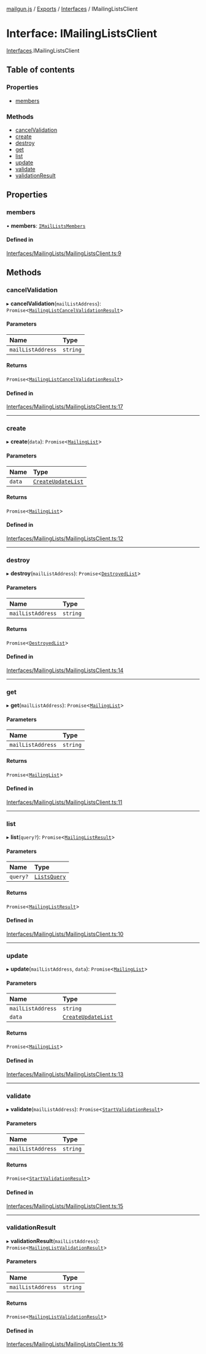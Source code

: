 [mailgun.js](../README.md) / [Exports](../modules.md) / [Interfaces](../modules/Interfaces.md) / IMailingListsClient

# Interface: IMailingListsClient

[Interfaces](../modules/Interfaces.md).IMailingListsClient

## Table of contents

### Properties

- [members](Interfaces.IMailingListsClient.md#members)

### Methods

- [cancelValidation](Interfaces.IMailingListsClient.md#cancelvalidation)
- [create](Interfaces.IMailingListsClient.md#create)
- [destroy](Interfaces.IMailingListsClient.md#destroy)
- [get](Interfaces.IMailingListsClient.md#get)
- [list](Interfaces.IMailingListsClient.md#list)
- [update](Interfaces.IMailingListsClient.md#update)
- [validate](Interfaces.IMailingListsClient.md#validate)
- [validationResult](Interfaces.IMailingListsClient.md#validationresult)

## Properties

### members

• **members**: [`IMailListsMembers`](Interfaces.IMailListsMembers.md)

#### Defined in

[Interfaces/MailingLists/MailingListsClient.ts:9](https://github.com/mailgun/mailgun.js/blob/c04a97a/lib/Interfaces/MailingLists/MailingListsClient.ts#L9)

## Methods

### cancelValidation

▸ **cancelValidation**(`mailListAddress`): `Promise`<[`MailingListCancelValidationResult`](../modules.md#mailinglistcancelvalidationresult)\>

#### Parameters

| Name | Type |
| :------ | :------ |
| `mailListAddress` | `string` |

#### Returns

`Promise`<[`MailingListCancelValidationResult`](../modules.md#mailinglistcancelvalidationresult)\>

#### Defined in

[Interfaces/MailingLists/MailingListsClient.ts:17](https://github.com/mailgun/mailgun.js/blob/c04a97a/lib/Interfaces/MailingLists/MailingListsClient.ts#L17)

___

### create

▸ **create**(`data`): `Promise`<[`MailingList`](../modules.md#mailinglist)\>

#### Parameters

| Name | Type |
| :------ | :------ |
| `data` | [`CreateUpdateList`](../modules.md#createupdatelist) |

#### Returns

`Promise`<[`MailingList`](../modules.md#mailinglist)\>

#### Defined in

[Interfaces/MailingLists/MailingListsClient.ts:12](https://github.com/mailgun/mailgun.js/blob/c04a97a/lib/Interfaces/MailingLists/MailingListsClient.ts#L12)

___

### destroy

▸ **destroy**(`mailListAddress`): `Promise`<[`DestroyedList`](../modules.md#destroyedlist)\>

#### Parameters

| Name | Type |
| :------ | :------ |
| `mailListAddress` | `string` |

#### Returns

`Promise`<[`DestroyedList`](../modules.md#destroyedlist)\>

#### Defined in

[Interfaces/MailingLists/MailingListsClient.ts:14](https://github.com/mailgun/mailgun.js/blob/c04a97a/lib/Interfaces/MailingLists/MailingListsClient.ts#L14)

___

### get

▸ **get**(`mailListAddress`): `Promise`<[`MailingList`](../modules.md#mailinglist)\>

#### Parameters

| Name | Type |
| :------ | :------ |
| `mailListAddress` | `string` |

#### Returns

`Promise`<[`MailingList`](../modules.md#mailinglist)\>

#### Defined in

[Interfaces/MailingLists/MailingListsClient.ts:11](https://github.com/mailgun/mailgun.js/blob/c04a97a/lib/Interfaces/MailingLists/MailingListsClient.ts#L11)

___

### list

▸ **list**(`query?`): `Promise`<[`MailingListResult`](../modules.md#mailinglistresult)\>

#### Parameters

| Name | Type |
| :------ | :------ |
| `query?` | [`ListsQuery`](../modules.md#listsquery) |

#### Returns

`Promise`<[`MailingListResult`](../modules.md#mailinglistresult)\>

#### Defined in

[Interfaces/MailingLists/MailingListsClient.ts:10](https://github.com/mailgun/mailgun.js/blob/c04a97a/lib/Interfaces/MailingLists/MailingListsClient.ts#L10)

___

### update

▸ **update**(`mailListAddress`, `data`): `Promise`<[`MailingList`](../modules.md#mailinglist)\>

#### Parameters

| Name | Type |
| :------ | :------ |
| `mailListAddress` | `string` |
| `data` | [`CreateUpdateList`](../modules.md#createupdatelist) |

#### Returns

`Promise`<[`MailingList`](../modules.md#mailinglist)\>

#### Defined in

[Interfaces/MailingLists/MailingListsClient.ts:13](https://github.com/mailgun/mailgun.js/blob/c04a97a/lib/Interfaces/MailingLists/MailingListsClient.ts#L13)

___

### validate

▸ **validate**(`mailListAddress`): `Promise`<[`StartValidationResult`](../modules.md#startvalidationresult)\>

#### Parameters

| Name | Type |
| :------ | :------ |
| `mailListAddress` | `string` |

#### Returns

`Promise`<[`StartValidationResult`](../modules.md#startvalidationresult)\>

#### Defined in

[Interfaces/MailingLists/MailingListsClient.ts:15](https://github.com/mailgun/mailgun.js/blob/c04a97a/lib/Interfaces/MailingLists/MailingListsClient.ts#L15)

___

### validationResult

▸ **validationResult**(`mailListAddress`): `Promise`<[`MailingListValidationResult`](../modules.md#mailinglistvalidationresult)\>

#### Parameters

| Name | Type |
| :------ | :------ |
| `mailListAddress` | `string` |

#### Returns

`Promise`<[`MailingListValidationResult`](../modules.md#mailinglistvalidationresult)\>

#### Defined in

[Interfaces/MailingLists/MailingListsClient.ts:16](https://github.com/mailgun/mailgun.js/blob/c04a97a/lib/Interfaces/MailingLists/MailingListsClient.ts#L16)
